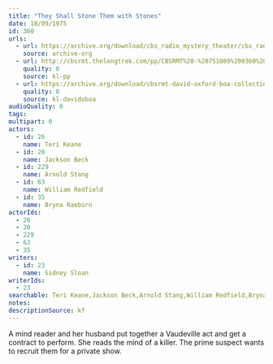 ```yaml
---
title: "They Shall Stone Them with Stones"
date: 10/09/1975
id: 360
urls: 
  - url: https://archive.org/download/cbs_radio_mystery_theater/cbs_radio_mystery_theater-0351-0400.zip/cbs_radio_mystery_theater-0351-0400%2Fcbsrmt_0360_they_shall_stone_them_with_stones.mp3
    source: archive-org
  - url: http://cbsrmt.thelongtrek.com/pp/CBSRMT%20-%20751009%200360%20They%20Shall%20Stone%20Them%20with%20Stones_pp.mp3
    quality: 0
    source: kl-pp
  - url: https://archive.org/download/cbsrmt-david-oxford-boa-collection/CBSRMT-751009-0360-They-Shall-Stone-Them-With-Stones-(128-44)_WBBM-JE-{BoA}.mp3
    quality: 0
    source: kl-davidoboa
audioQuality: 0
tags: 
multipart: 0
actors:  
  - id: 26
    name: Teri Keane  
  - id: 20
    name: Jackson Beck  
  - id: 229
    name: Arnold Stang  
  - id: 63
    name: William Redfield  
  - id: 35
    name: Bryna Raeburn
actorIds:  
  - 26  
  - 20  
  - 229  
  - 63  
  - 35
writers:  
  - id: 23
    name: Sidney Sloan
writerIds:  
  - 23
searchable: Teri Keane,Jackson Beck,Arnold Stang,William Redfield,Bryna Raeburn Sidney Sloan
notes: 
descriptionSource: kf
---
```

A mind reader and her husband put together a Vaudeville act and get a contract to perform. She reads the mind of a killer. The prime suspect wants to recruit them for a private show.